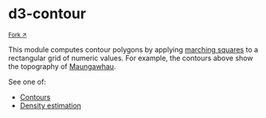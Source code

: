 <script setup>

import * as Plot from "@observablehq/plot";
import {data as volcano} from "./data/volcano.data.js";
import PlotRender from "./components/PlotRender.js";

</script>

# d3-contour

<div style="margin: 1em 0;">
  <PlotRender :options='{
    axis: null,
    aspectRatio: 1,
    marks: [
      Plot.contour(volcano.values, {
        width: volcano.width,
        height: volcano.height,
        fill: Plot.identity,
        stroke: "black",
        interval: 5
      })
    ]
  }' />
  <a href="https://observablehq.com/@d3/volcano-contours/2?intent=fork" style="font-size: smaller;" target="_blank">Fork ↗︎</a>
</div>

This module computes contour polygons by applying [marching squares](https://en.wikipedia.org/wiki/Marching_squares) to a rectangular grid of numeric values. For example, the contours above show the topography of [Maungawhau](https://en.wikipedia.org/wiki/Maungawhau_/_Mount_Eden).

See one of:

- [Contours](./d3-contour/contour.md)
- [Density estimation](./d3-contour/density.md)
